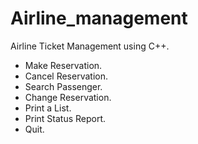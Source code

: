 # Airline_management
Airline Ticket Management using C++.

* Make Reservation.
* Cancel Reservation.
* Search Passenger.
* Change Reservation.
* Print a List.
* Print Status Report.
* Quit.
